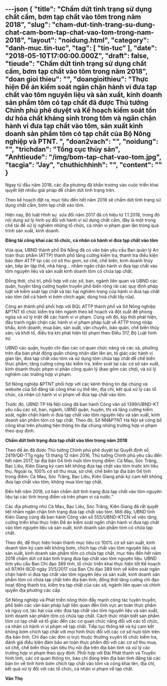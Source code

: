 ---json
{
    "title": "Chấm dứt tình trạng sử dụng chất cấm, bơm tạp chất vào tôm trong năm 2018",
    "slug": "cham-dut-tinh-trang-su-dung-chat-cam-bom-tap-chat-vao-tom-trong-nam-2018",
    "layout": "noidung.html",
    "category": "danh-muc.tin-tuc",
    "tag": [
        "tin-tuc"
    ],
    "date": "2018-05-10T17:00:00.000Z",
    "draft": false,
    "tieude": "Chấm dứt tình trạng sử dụng chất cấm, bơm tạp chất vào tôm trong năm 2018",
    "doan gioi thieu": "",
    "doangioithieu": "Thực hiện Đề án kiểm soát ngăn chặn hành vi đưa tạp chất vào tôm nguyên liệu và sản xuất, kinh doanh sản phẩm tôm có tạp chất đã được Thủ tướng Chính phủ phê duyệt và Kế hoạch kiểm soát tồn dư hóa chất kháng sinh trong tôm và ngăn chặn hành vi đưa tạp chất vào tôm, sản xuất kinh doanh sản phẩm tôm có tạp chất của Bộ Nông nghiệp và PTNT. ",
    "doan2vach": "",
    "noidung": "",
    "trichdan": "Tổng cục thủy sản",
    "Anhtieude": "/img/bom-tap-chat-vao-tom.jpg",
    "tacgia": "Jay",
    "chuthichhinh": "",
    "__content__": ""
}
---
<p><span style="font-size:14px">Ngay từ đ&acirc;̀u năm 2018, các địa phương đã kh&acirc;̉n trương vào cu&ocirc;̣c tri&ecirc;̉n khai quy&ecirc;́t li&ecirc;̣t nhi&ecirc;̀u giải pháp đ&ecirc;̉ ch&acirc;́m dứt tình trạng tr&ecirc;n.</span></p>

<p><span style="font-size:14px">Theo k&ecirc;́ hoạch đặt ra, mục ti&ecirc;u đ&ecirc;́n h&ecirc;́t năm 2018 sẽ chấm dứt t&igrave;nh trạng sử dụng chất cấm, bơm tạp chất v&agrave;o t&ocirc;m.</span></p>

<p><span style="font-size:14px">Hi&ecirc;̣n nay, Bộ luật H&igrave;nh sự&nbsp; sửa đổi năm 2017 đã c&oacute; hiệu từ 1.1.2018, trong đó nội dung xử l&yacute; h&igrave;nh sự đối với h&agrave;nh vi sử dụng chất cấm, đ&acirc;y là m&ocirc;̣t trong ch&ecirc;́ tài đ&ecirc;̉ xử lý nghi&ecirc;m những t&ocirc;̉ chức, cá nh&acirc;n vi phạm gian l&acirc;̣n trong quá trình sản xu&acirc;́t, kinh doanh.</span></p>

<p><span style="font-size:14px"><strong>Đăng tải c&ocirc;ng khai c&aacute;c tổ chức, c&aacute; nh&acirc;n c&oacute; h&agrave;nh vi đưa tạp chất v&agrave;o t&ocirc;m</strong></span></p>

<p><span style="font-size:14px">Vừa qua, UBND th&agrave;nh phố Đà Nẵng đã có văn bản y&ecirc;u cầu Ban quản lý An to&agrave;n thực phẩm (ATTP) th&agrave;nh phố tăng cường kiểm tra, thanh tra điều kiện bảo đảm ATTP tại c&aacute;c cơ sở thu gom, sơ chế, chế biến, kinh doanh thủy sản, bếp ăn tập thể, nh&agrave; h&agrave;ng... nhằm ngăn chặn h&agrave;nh vi đưa tạp chất v&agrave;o t&ocirc;m nguy&ecirc;n liệu v&agrave; sản xuất kinh doanh t&ocirc;m c&oacute; chứa tạp chất.</span></p>

<p><span style="font-size:14px">Đồng thời, chủ tr&igrave;, phối hợp với c&aacute;c sở, ban, ng&agrave;nh li&ecirc;n quan v&agrave; UBND c&aacute;c quận, huyện tăng cường tuy&ecirc;n truyền phổ biến rộng r&atilde;i c&aacute;c quy định ph&aacute;p luật về kiểm so&aacute;t tạp chất v&agrave; t&aacute;c hại nghi&ecirc;m trọng của h&agrave;nh vi đưa tạp chất v&agrave;o t&ocirc;m (kể cả h&agrave;nh vi bơm ch&iacute;ch agar, d&ugrave;ng ho&aacute; chất tẩy rửa).</span></p>

<p><span style="font-size:14px">C&ocirc;ng an th&agrave;nh phố phối hợp với BQL ATTP&nbsp;th&agrave;nh phố v&agrave; Sở N&ocirc;ng nghi&ecirc;̣p &amp;PTNT tổ chức kiểm tra li&ecirc;n ng&agrave;nh theo kế hoạch v&agrave; đột xuất để ph&ograve;ng ngừa v&agrave; xử l&yacute; triệt để c&aacute;c h&agrave;nh vi vi phạm. C&ugrave;ng với đ&oacute;, kịp thời ph&aacute;t hiện, đấu tranh ngăn chặn c&aacute;c h&agrave;nh vi vi phạm ph&aacute;p luật về ATTP trong nhập khẩu, kinh doanh, mua b&aacute;n, sản xuất, vận chuyển, bảo quản, chế biến thủy sản; v&agrave; khởi tố, điều tra khi ph&aacute;t hiện tội phạm theo Điều 317, Bộ Luật h&igrave;nh sự.</span></p>

<p><span style="font-size:14px">UBND c&aacute;c quận, huyện chỉ&nbsp;đạo c&aacute;c cơ quan chức năng v&agrave; c&aacute;c x&atilde;, phường tr&ecirc;n địa b&agrave;n ph&aacute;t động quần ch&uacute;ng nh&acirc;n d&acirc;n l&ecirc;n &aacute;n, tố gi&aacute;c c&aacute;c h&agrave;nh vi gian lận, đưa tạp chất v&agrave;o t&ocirc;m v&agrave; sử dụng t&ocirc;m chứa tạp chất để chế biến thực phẩm; tăng cường c&ocirc;ng t&aacute;c kiểm tra, kiểm so&aacute;t tại c&aacute;c cơ sở sản xuất, kinh doanh thuộc phạm vi ph&acirc;n c&ocirc;ng quản l&yacute; (bao gồm c&aacute;c chợ), v&agrave; xử l&yacute; nghi&ecirc;m c&aacute;c trường hợp vi phạm.</span></p>

<p><span style="font-size:14px">Sở N&ocirc;ng nghi&ecirc;̣p &amp;PTNT phối hợp với c&aacute;c k&ecirc;nh th&ocirc;ng tin đại ch&uacute;ng v&agrave; website của Sở đăng tải c&ocirc;ng khai cụ thể t&ecirc;n, địa chỉ, kết quả xử l&yacute; c&aacute;c tổ chức, c&aacute; nh&acirc;n c&oacute; h&agrave;nh vi vi phạm về đưa tạp chất v&agrave;o t&ocirc;m.</span></p>

<p><span style="font-size:14px">Trước đó, UBND TP H&agrave; Nội cũng đã ban h&agrave;nh C&ocirc;ng văn số 1399/UBND-KT y&ecirc;u cầu c&aacute;c sở, ban, ng&agrave;nh, UBND quận, huyện, thị x&atilde; tăng cường kiểm so&aacute;t, ngăn chặn h&agrave;nh vi đưa tạp chất v&agrave;o t&ocirc;m nguy&ecirc;n liệu v&agrave; sản xuất, kinh doanh sản phẩm t&ocirc;m c&oacute; tạp chất. Theo đó, Sở NN&amp;PTNT H&agrave; Nội sẽ c&ocirc;ng bố c&ocirc;ng khai tr&ecirc;n phương tiện th&ocirc;ng tin đại ch&uacute;ng những trường hợp vi phạm theo quy định.</span></p>

<p><span style="font-size:14px"><strong>Chấm dứt t&igrave;nh trạng đưa tạp chất v&agrave;o t&ocirc;m trong năm 2018</strong></span></p>

<p><span style="font-size:14px">Theo đ&ecirc;̀ án đã được Thủ tướng Chính phủ ph&ecirc; duy&ecirc;̣t tại Quy&ecirc;́t định s&ocirc;́ 2419/QĐ-TTg ngày 13 tháng 12 năm 2016, Thủ tướng Chính phủ y&ecirc;u c&acirc;̀u đ&ecirc;́n h&ecirc;́t năm 2017, tại địa b&agrave;n 04 tỉnh nu&ocirc;i t&ocirc;m trọng điểm: C&agrave; Mau, S&oacute;c Trăng, Bạc Li&ecirc;u, Ki&ecirc;n Giang k&yacute; cam kết kh&ocirc;ng đưa tạp chất v&agrave;o t&ocirc;m trước khi ti&ecirc;u thụ. Ngoài ra, 100% cơ sở thu mua, sơ chế, chế biến tại địa b&agrave;n 04 tỉnh trọng điểm: C&agrave; Mau, S&oacute;c Trăng, Bạc Li&ecirc;u, Ki&ecirc;n Giang phải k&yacute; cam kết kh&ocirc;ng đưa tạp chất v&agrave;o t&ocirc;m; kh&ocirc;ng mua t&ocirc;m tạp chất.</span></p>

<p><span style="font-size:14px">Đến hết năm 2018, cơ bản chấm dứt t&igrave;nh trạng đưa tạp chất v&agrave;o t&ocirc;m nguy&ecirc;n liệu tại c&aacute;c tỉnh trọng điểm v&agrave; tr&ecirc;n phạm vi cả nước.&rdquo;</span></p>

<p><span style="font-size:14px">Các địa phương như Cà Mau, Bạc Li&ecirc;u, Sóc Trăng, Ki&ecirc;n Giang đã r&acirc;́t quy&ecirc;́t li&ecirc;̣t nhằm ngăn chặn tình trạng đưa tạp ch&acirc;́t vào t&ocirc;m. Mới đ&acirc;y, UBND tỉnh Ki&ecirc;n Giang cũng đã ban h&agrave;nh C&ocirc;ng văn số 555/UBND-KTCN về việc tăng cường triển khai thực hiện Đề &aacute;n kiểm so&aacute;t ngăn chặn h&agrave;nh vi đưa tạp chất v&agrave;o t&ocirc;m nguy&ecirc;n liệu v&agrave; sản xuất, kinh doanh sản phẩm t&ocirc;m c&oacute; chứa tạp chất.</span></p>

<p><span style="font-size:14px">Theo đ&oacute;, để thực hiện ho&agrave;n th&agrave;nh mục ti&ecirc;u c&oacute; 100% cơ sở sản xuất, kinh doanh t&ocirc;m k&yacute; cam kết kh&ocirc;ng bơm, ch&iacute;ch tạp chất v&agrave;o t&ocirc;m nguy&ecirc;n liệu v&agrave; sản xuất, kinh doanh sản phẩm t&ocirc;m c&oacute; chứa tạp chất, mục ti&ecirc;u đến hết năm 2018 chấm dứt cơ bản t&igrave;nh trạng đưa tạp chất v&agrave;o t&ocirc;m nguy&ecirc;n liệu. UBND tỉnh y&ecirc;u cầu Ban Chỉ đạo 389 tỉnh, tổ chức triển khai thực hiện tốt Kế hoạch số 97/KH-BCĐ ng&agrave;y 31/5/2017 của Ban Chỉ đạo 389 tỉnh về kiểm so&aacute;t ngăn chặn h&agrave;nh vi đưa tạp chất v&agrave;o t&ocirc;m nguy&ecirc;n liệu v&agrave; sản xuất, kinh doanh sản phẩm t&ocirc;m c&oacute; chứa tạp chất tr&ecirc;n địa b&agrave;n tỉnh; đồng thời tăng cường chỉ đạo hoạt động thanh tra, kiểm tra tạp chất của c&aacute;c sở, ng&agrave;nh li&ecirc;n quan v&agrave; ch&iacute;nh quyền địa phương c&aacute;c cấp.</span></p>

<p><span style="font-size:14px">Sở N&ocirc;ng nghiệp v&agrave; Ph&aacute;t triển n&ocirc;ng th&ocirc;n đẩy mạnh c&ocirc;ng t&aacute;c tuy&ecirc;n truyền, phổ biến c&aacute;c văn bản ph&aacute;p luật li&ecirc;n quan đến lĩnh vực an to&agrave;n thực phẩm v&agrave; nguy cơ, t&aacute;c hại của việc đưa tạp chất v&agrave;o t&ocirc;m nguy&ecirc;n liệu v&agrave; sản xuất, kinh doanh sản phẩm t&ocirc;m c&oacute; chứa tạp chất. C&aacute;ch thức nhận biết sản phẩm t&ocirc;m c&oacute; tạp chất v&agrave; tố gi&aacute;c đến c&aacute;c cơ quan chức năng đối với c&aacute;c tổ chức, c&aacute; nh&acirc;n c&oacute; h&agrave;nh vi vi phạm về tạp chất. Tiếp tục thống k&ecirc; v&agrave; k&yacute; cam kết kh&ocirc;ng bơm ch&iacute;ch tạp chất với mọi h&igrave;nh thức đối với c&aacute;c cơ sở nu&ocirc;i t&ocirc;m tr&ecirc;n địa b&agrave;n tỉnh. Chỉ đạo c&aacute;c đơn vị trực thuộc thường xuy&ecirc;n tổ chức kiểm tra, đ&aacute;nh gi&aacute; điều kiện đảm bảo an to&agrave;n thực phẩm đối với c&aacute;c cơ sở thu mua, sơ chế, chế biến thủy sản ti&ecirc;u thụ nội địa tr&ecirc;n địa b&agrave;n tỉnh v&agrave; xử l&yacute; c&aacute;c trường hợp vi phạm theo quy định. Phối hợp với Đ&agrave;i Ph&aacute;t thanh v&agrave; Truyền h&igrave;nh tỉnh, c&aacute;c cơ quan th&ocirc;ng tin, b&aacute;o ch&iacute; đ&oacute;ng tr&ecirc;n địa b&agrave;n tỉnh đăng tải c&aacute;c bản tin về t&igrave;nh h&igrave;nh bơm ch&iacute;ch tạp chất v&agrave;o t&ocirc;m v&agrave; c&ocirc;ng khai t&ecirc;n, địa chỉ, kết quả xử l&yacute; đối với c&aacute;c tổ chức, c&aacute; nh&acirc;n vi phạm về tạp chất.</span></p>

<p><span style="font-size:14px"><strong>Văn Thọ</strong></span></p>
